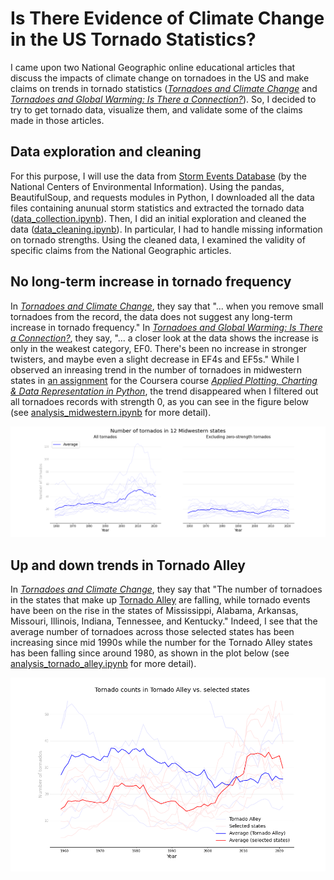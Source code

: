 # Is There Evidence of Climate Change in the US Tornado Statistics?

I came upon two National Geographic online educational articles that discuss the impacts of climate change on tornadoes in the US and make claims on trends in tornado statistics ([_Tornadoes and Climate Change_](https://education.nationalgeographic.org/resource/tornadoes-and-climate-change) and [_Tornadoes and Global Warming: Is There a Connection?_](https://education.nationalgeographic.org/resource/tornadoes-and-global-warming-there-connection)).  So, I decided to try to get tornado data, visualize them, and validate some of the claims made in those articles.

## Data exploration and cleaning

For this purpose, I will use the data from [Storm Events Database](https://www.ncdc.noaa.gov/stormevents/) (by the National Centers of Environmental Information).  Using the pandas, BeautifulSoup, and requests modules in Python, I downloaded all the data files containing anunual storm statistics and extracted the tornado data ([data_collection.ipynb](data_collection.ipynb)).  Then, I did an initial exploration and cleaned the data ([data_cleaning.ipynb](data_cleaning.ipynb)).  In particular, I had to handle missing information on tornado strengths.  Using the cleaned data, I examined the validity of specific claims from the National Geographic articles.

## No long-term increase in tornado frequency

In [_Tornadoes and Climate Change_](https://education.nationalgeographic.org/resource/tornadoes-and-climate-change), they say that "... when you remove small tornadoes from the record, the data does not suggest any long-term increase in tornado frequency."  In [_Tornadoes and Global Warming: Is There a Connection?_](https://education.nationalgeographic.org/resource/tornadoes-and-global-warming-there-connection), they say, "... a closer look at the data shows the increase is only in the weakest category, EF0. There's been no increase in stronger twisters, and maybe even a slight decrease in EF4s and EF5s."  While I observed an inreasing trend in the number of tornadoes in midwestern states in [an assignment](Coursera_Assignment_4_Nishikawa.pdf) for the Coursera course [_Applied Plotting, Charting & Data Representation in Python_](https://www.coursera.org/learn/python-plotting?), the trend disappeared when I filtered out all tornadoes records with strength 0, as you can see in the figure below (see [analysis_midwestern.ipynb](analysis_midwestern.ipynb) for more detail).

![analysis_midwestern.png](analysis_midwestern.png)


## Up and down trends in Tornado Alley

In [_Tornadoes and Climate Change_](https://education.nationalgeographic.org/resource/tornadoes-and-climate-change), they say that "The number of tornadoes in the states that make up [Tornado Alley](https://en.wikipedia.org/wiki/Tornado_Alley) are falling, while tornado events have been on the rise in the states of Mississippi, Alabama, Arkansas, Missouri, Illinois, Indiana, Tennessee, and Kentucky."  Indeed, I see that the average number of tornadoes across those selected states has been increasing since mid 1990s while the number for the Tornado Alley states has been falling since around 1980, as shown in the plot below (see [analysis_tornado_alley.ipynb](analysis_tornado_alley.ipynb) for more detail).

<p align="center">
<img src="analysis_tornado_alley.png" width="700">
</p>
